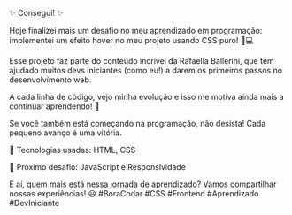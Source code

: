 ✨ Consegui! ✨

Hoje finalizei mais um desafio no meu aprendizado em programação: implementei um efeito hover no meu projeto usando CSS puro! 🎨💻

Esse projeto faz parte do conteúdo incrível da Rafaella Ballerini, que tem ajudado muitos devs iniciantes (como eu!) a darem os primeiros passos no desenvolvimento web.

A cada linha de código, vejo minha evolução e isso me motiva ainda mais a continuar aprendendo! 🚀

Se você também está começando na programação, não desista! Cada pequeno avanço é uma vitória.

🔹 Tecnologias usadas: HTML, CSS

 🔹 Próximo desafio:  JavaScript e Responsividade

E aí, quem mais está nessa jornada de aprendizado? Vamos compartilhar nossas experiências! 😃 #BoraCodar #CSS #Frontend #Aprendizado #DevIniciante
